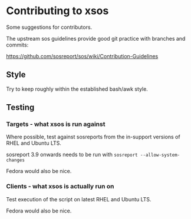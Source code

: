 # Contributing to xsos

Some suggestions for contributors.

The upstream sos guidelines provide good git practice with branches and commits:

https://github.com/sosreport/sos/wiki/Contribution-Guidelines

## Style

Try to keep roughly within the established bash/awk style.

## Testing

### Targets - what xsos is run against

Where possible, test against sosreports from the in-support versions of RHEL and Ubuntu LTS.

sosreport 3.9 onwards needs to be run with `sosreport --allow-system-changes`

Fedora would also be nice.

### Clients - what xsos is actually run on

Test execution of the script on latest RHEL and Ubuntu LTS.

Fedora would also be nice.

